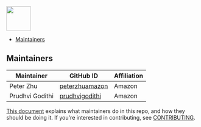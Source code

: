 <img src="https://opensearch.org/assets/brand/SVG/Logo/opensearch_logo_default.svg" height="64px"/>

- [Maintainers](#maintainers)

## Maintainers

| Maintainer       | GitHub ID                                           | Affiliation |
| ---------------- | --------------------------------------------------- | ----------- |
| Peter Zhu        | [peterzhuamazon](https://github.com/peterzhuamazon) | Amazon      |
| Prudhvi Godithi  | [prudhvigodithi](https://github.com/prudhvigodithi) | Amazon      | 


[This document](https://github.com/opensearch-project/.github/blob/main/MAINTAINERS.md) explains what maintainers do in this repo, and how they should be doing it. If you're interested in contributing, see [CONTRIBUTING](CONTRIBUTING.md).
